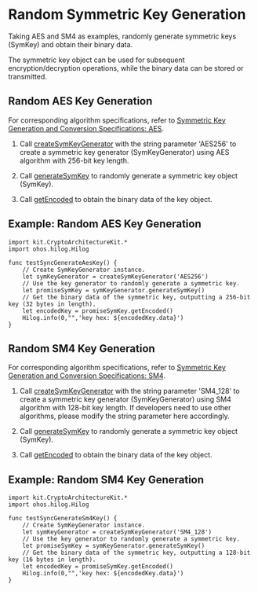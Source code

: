 # Random Symmetric Key Generation

Taking AES and SM4 as examples, randomly generate symmetric keys (SymKey) and obtain their binary data.

The symmetric key object can be used for subsequent encryption/decryption operations, while the binary data can be stored or transmitted.

## Random AES Key Generation

For corresponding algorithm specifications, refer to [Symmetric Key Generation and Conversion Specifications: AES](./cj-crypto-sym-key-generation-conversion-spec.md#aes).

1. Call [createSymKeyGenerator](../../../../reference/source_en/CryptoArchitectureKit/cj-apis-crypto.md#func-createsymkeygeneratorstring) with the string parameter 'AES256' to create a symmetric key generator (SymKeyGenerator) using AES algorithm with 256-bit key length.

2. Call [generateSymKey](../../../../reference/source_en/CryptoArchitectureKit/cj-apis-crypto.md#func-generatesymkey) to randomly generate a symmetric key object (SymKey).

3. Call [getEncoded](../../../../reference/source_en/CryptoArchitectureKit/cj-apis-crypto.md#func-getencoded) to obtain the binary data of the key object.

## Example: Random AES Key Generation

<!-- compile -->

```cangjie
import kit.CryptoArchitectureKit.*
import ohos.hilog.Hilog

func testSyncGenerateAesKey() {
    // Create SymKeyGenerator instance.
    let symKeyGenerator = createSymKeyGenerator('AES256')
    // Use the key generator to randomly generate a symmetric key.
    let promiseSymKey = symKeyGenerator.generateSymKey()
    // Get the binary data of the symmetric key, outputting a 256-bit key (32 bytes in length).
    let encodedKey = promiseSymKey.getEncoded()
    Hilog.info(0,"",'key hex: ${encodedKey.data}')
}
```

## Random SM4 Key Generation

For corresponding algorithm specifications, refer to [Symmetric Key Generation and Conversion Specifications: SM4](./cj-crypto-sym-key-generation-conversion-spec.md#sm4).

1. Call [createSymKeyGenerator](../../../../reference/source_en/CryptoArchitectureKit/cj-apis-crypto.md#func-createsymkeygeneratorstring) with the string parameter 'SM4_128' to create a symmetric key generator (SymKeyGenerator) using SM4 algorithm with 128-bit key length.
   If developers need to use other algorithms, please modify the string parameter here accordingly.

2. Call [generateSymKey](../../../../reference/source_en/CryptoArchitectureKit/cj-apis-crypto.md#func-generatesymkey) to randomly generate a symmetric key object (SymKey).

3. Call [getEncoded](../../../../reference/source_en/CryptoArchitectureKit/cj-apis-crypto.md#func-getencoded) to obtain the binary data of the key object.

## Example: Random SM4 Key Generation

<!-- compile -->

```cangjie
import kit.CryptoArchitectureKit.*
import ohos.hilog.Hilog

func testSyncGenerateSm4Key() {
    // Create SymKeyGenerator instance.
    let symKeyGenerator = createSymKeyGenerator('SM4_128')
    // Use the key generator to randomly generate a symmetric key.
    let promiseSymKey = symKeyGenerator.generateSymKey()
    // Get the binary data of the symmetric key, outputting a 128-bit key (16 bytes in length).
    let encodedKey = promiseSymKey.getEncoded()
    Hilog.info(0,"",'key hex: ${encodedKey.data}')
}
```